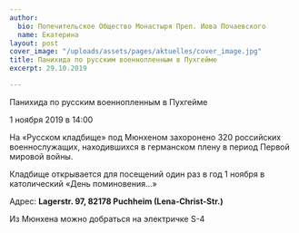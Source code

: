 ```yaml
---
author:
  bio: Попечительское Общество Монастыря Преп. Иова Почаевского
  name: Екатерина
layout: post
cover_image: "/uploads/assets/pages/aktuelles/cover_image.jpg"
title: Панихида по русским военнопленным в Пухгейме
excerpt: 29.10.2019

---
```

Панихида по русским военнопленным в Пухгейме

1 ноября 2019 в 14:00

На «Русском кладбище» под Мюнхеном захоронено 320 российских военнослужащих, находившихся в германском плену в период Первой мировой войны.

Кладбище открывается для посещений один раз в год 1 ноября в католический «День поминовения...»

Адрес: **Lagerstr. 97, 82178 Puchheim (Lena-Christ-Str.)**

Из Мюнхена можно добраться на электричке S-4
